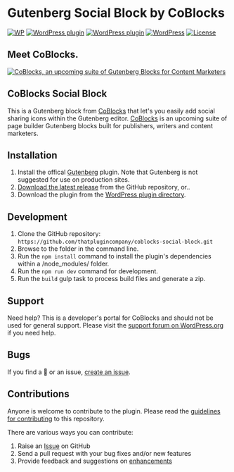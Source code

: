 # Gutenberg Social Block by CoBlocks

[![WP](https://img.shields.io/badge/WordPress-%E2%86%92-lightgrey.svg?style=flat-square)](https://wordpress.org/plugins/social-sharing-block-gutenberg)
[![WordPress plugin](https://img.shields.io/wordpress/plugin/dt/social-sharing-block-gutenberg.svg?style=flat)](https://wordpress.org/plugins/social-sharing-block-gutenberg/) [![WordPress plugin](https://img.shields.io/wordpress/plugin/v/social-sharing-block-gutenberg.svg?style=flat)](https://wordpress.org/plugins/social-sharing-block-gutenberg/) [![WordPress](https://img.shields.io/wordpress/v/social-sharing-block-gutenberg.svg?style=flat)]() [![License](https://img.shields.io/badge/license-GPL--3.0%2B-red.svg)](https://github.com/thatplugincompany/coblocks-social-block/blob/master/license.txt)

## Meet CoBlocks. ##

[![CoBlocks, an upcoming suite of Gutenberg Blocks for Content Marketers](https://user-images.githubusercontent.com/1813435/39446385-4d4d8766-4c8c-11e8-8e65-098323899577.jpg)](https://coblocks.com)

## CoBlocks Social Block ##

This is a Gutenberg block from [CoBlocks](https://coblocks.com?utm_medium=coblocks-social-github&utm_source=readme&utm_campaign=readme&utm_content=coblocks) that let's you easily add social sharing icons within the Gutenberg editor. [CoBlocks](https://coblocks.com?utm_medium=coblocks-social-block-github&utm_source=readme&utm_campaign=readme&utm_content=footer-text) is an upcoming suite of page builder Gutenberg blocks built for publishers, writers and content marketers.

## Installation ##

1. Install the offical [Gutenberg](https://wordpress.org/plugins/gutenberg/) plugin. Note that Gutenberg is not suggested for use on production sites.
2. [Download the latest release](https://github.com/thatplugincompany/coblocks-social-block/releases) from the GitHub repository, or..
3. Download the plugin from the [WordPress plugin directory](https://wordpress.org/plugins/social-sharing-block-gutenberg/).

## Development ##
1. Clone the GitHub repository: `https://github.com/thatplugincompany/coblocks-social-block.git`
2. Browse to the folder in the command line.
3. Run the `npm install` command to install the plugin's dependencies within a /node_modules/ folder.
4. Run the `npm run dev` command for development.
5. Run the `build` gulp task to process build files and generate a zip.

## Support ##
Need help? This is a developer's portal for CoBlocks and should not be used for general support. Please visit the [support forum on WordPress.org](https://wordpress.org/support/plugin/social-sharing-block-gutenberg) if you need help.

## Bugs ##
If you find a 🐞 or an issue, [create an issue](https://github.com/thatplugincompany/coblocks-social-block/issues?state=open).

## Contributions ##
Anyone is welcome to contribute to the plugin. Please read the [guidelines for contributing](https://github.com/thatplugincompany/coblocks-social-block/blob/master/CONTRIBUTING.md) to this repository.

There are various ways you can contribute:

1. Raise an [Issue](https://github.com/thatplugincompany/coblocks-social-block/issues) on GitHub
2. Send a pull request with your bug fixes and/or new features
3. Provide feedback and suggestions on [enhancements](https://github.com/thatplugincompany/coblocks-social-block/issues?direction=desc&labels=Enhancement&page=1&sort=created&state=open)
